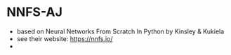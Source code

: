 # NNFS-AJ

- based on Neural Networks From Scratch In Python by Kinsley &amp; Kukiela 
- see their website: https://nnfs.io/
- 
